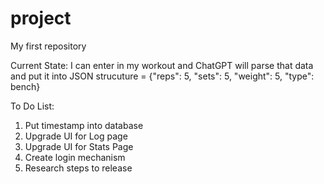 # project
My first repository

Current State:
I can enter in my workout and ChatGPT will parse that data and put
it into JSON strucuture = {"reps": 5, "sets": 5, "weight": 5, "type": bench}


To Do List:
1. Put timestamp into database
2. Upgrade UI for Log page
3. Upgrade UI for Stats Page
4. Create login mechanism
5. Research steps to release